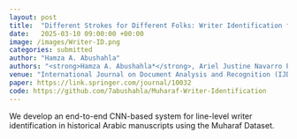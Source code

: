 ```yaml
---
layout: post
title:  "Different Strokes for Different Folks: Writer Identification for Historical Arabic Manuscripts"
date:   2025-03-10 09:00:00 +00:00
image: /images/Writer-ID.png
categories: submitted
author: "Hamza A. Abushahla"
authors: "<strong>Hamza A. Abushahla*</strong>, Ariel Justine Navarro Panopio*</strong>, Layth Al-Khairulla*</strong>, Mohamed I. AlHajri"
venue: "International Journal on Document Analysis and Recognition (IJDAR)"
paper: https://link.springer.com/journal/10032
code: https://github.com/7abushahla/Muharaf-Writer-Identification
---
```


We develop an end-to-end CNN-based system for line-level writer identification in historical Arabic manuscripts using the Muharaf Dataset.